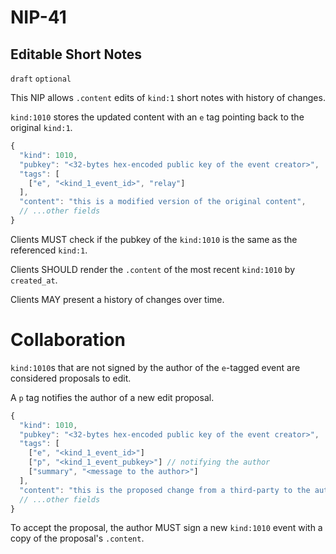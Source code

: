 
NIP-41
======

Editable Short Notes
--------------------

`draft` `optional`

This NIP allows `.content` edits of `kind:1` short notes with history of changes.  

`kind:1010` stores the updated content with an `e` tag pointing back to the original `kind:1`. 

```js
{
  "kind": 1010,
  "pubkey": "<32-bytes hex-encoded public key of the event creator>",
  "tags": [
    ["e", "<kind_1_event_id>", "relay"]
  ],
  "content": "this is a modified version of the original content",
  // ...other fields
}
```

Clients MUST check if the pubkey of the `kind:1010` is the same as the referenced `kind:1`. 

Clients SHOULD render the `.content` of the most recent `kind:1010` by `created_at`.

Clients MAY present a history of changes over time. 

# Collaboration

`kind:1010`s that are not signed by the author of the `e`-tagged event are considered proposals to edit. 

A `p` tag notifies the author of a new edit proposal.

```js
{
  "kind": 1010,
  "pubkey": "<32-bytes hex-encoded public key of the event creator>",
  "tags": [
    ["e", "<kind_1_event_id>"]
    ["p", "<kind_1_event_pubkey>"] // notifying the author
    ["summary", "<message to the author>"] 
  ],
  "content": "this is the proposed change from a third-party to the author",
  // ...other fields
}
```

To accept the proposal, the author MUST sign a new `kind:1010` event with a copy of the proposal's `.content`. 